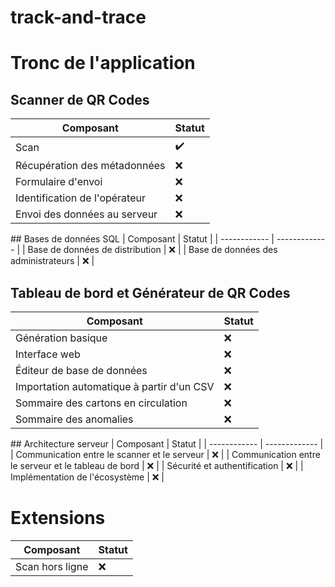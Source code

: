 # track-and-trace

# Tronc de l'application

## Scanner de QR Codes
| Composant | Statut |
| ------------ | ------------- |
| Scan | :heavy_check_mark: |
| Récupération des métadonnées | :x: |
| Formulaire d'envoi | :x: |
| Identification de l'opérateur | :x: |
| Envoi des données au serveur | :x: |

## Bases de données SQL
| Composant | Statut |
| ------------ | ------------- |
| Base de données de distribution | :x: |
| Base de données des administrateurs | :x: |

## Tableau de bord et Générateur de QR Codes
| Composant | Statut |
| ------------ | ------------- |
| Génération basique | :x: |
| Interface web | :x: |
| Éditeur de base de données | :x: |
| Importation automatique à partir d'un CSV | :x: |
| Sommaire des cartons en circulation | :x: |
| Sommaire des anomalies | :x: |

## Architecture serveur
| Composant | Statut |
| ------------ | ------------- |
| Communication entre le scanner et le serveur | :x: |
| Communication entre le serveur et le tableau de bord | :x: |
| Sécurité et authentification | :x: |
| Implémentation de l'écosystème | :x: |

# Extensions
| Composant | Statut |
| ------------ | ------------- |
| Scan hors ligne | :x: |
